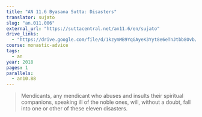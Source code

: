 ```yaml
---
title: "AN 11.6 Byasana Sutta: Disasters"
translator: sujato
slug: "an.011.006"
external_url: "https://suttacentral.net/an11.6/en/sujato"
drive_links:
  - "https://drive.google.com/file/d/1kzymMB9YqGAyeK3Yyt8e6eTnJtbb8Ovb/view?usp=drivesdk"
course: monastic-advice
tags:
  - an
year: 2018
pages: 1
parallels:
  - an10.88
---
```


> Mendicants, any mendicant who abuses and insults their spiritual companions, speaking ill of the noble ones, will, without a doubt, fall into one or other of these eleven disasters.
